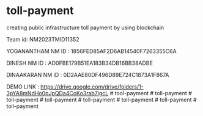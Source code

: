 # toll-payment
creating public infrastructure toll payment by using blockchain 


Team id: NM2023TMID11352

YOGANANTHAM NM ID : 1856FED85AF2D6AB14540F7263355C6A

DINESH NM ID     :  AD0FBE179B51EA183B34DB16BB38ADBE

DINAAKARAN NM ID :  0D2AAE80DF496D89E724C1873A1F867A


DEMO LINK : https://drive.google.com/drive/folders/1-3pYA8mNdHo0pJpQDa4CoKo3rab7igcL
#   t o o l - p a y m e n t  
 #   t o l l - p a y m e n t  
 #   t o l l - p a y m e n t  
 #   t o l l - p a y m e n t  
 #   t o l l - p a y m e n t  
 #   t o l l - p a y m e n t  
 #   t o l l - p a y m e n t  
 #   t o l l - p a y m e n t  
 